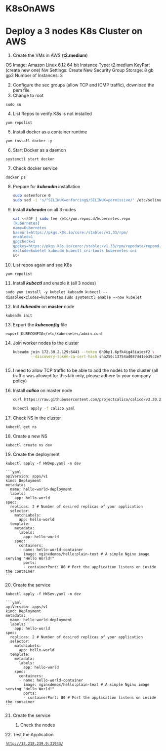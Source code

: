 # K8sOnAWS
# Deploy a 3 nodes K8s Cluster on AWS

1. Create the VMs in AWS (**t2.medium**)

OS Image: Amazon Linux  6.12 64 bit
Instance Type: t2.medium
KeyPar: (create new one)
Nw Settings: Create New Security Group 
Storage: 8 gb gp3
Number of Instances: 3

    
2. Configure the sec groups (allow TCP and ICMP traffic), download the pem file
3. Change to root

`sudo su`

4. List Repos to verify K8s is not installed 

`yum repolist`

5. Install docker as a container runtime

`yum install docker -y`

6. Start Docker as a daemon

`systemctl start docker`

7. Check docker service

`docker ps`

8. Prepare for ***kubeadm*** installation

    
    ```bash
    sudo setenforce 0
    sudo sed -i 's/^SELINUX=enforcing$/SELINUX=permissive/' /etc/selinux/config
    ```
    
9. Install ***kubeadm*** on all 3 nodes

    
    ```bash
    cat <<EOF | sudo tee /etc/yum.repos.d/kubernetes.repo
    [kubernetes]
    name=Kubernetes
    baseurl=https://pkgs.k8s.io/core:/stable:/v1.33/rpm/
    enabled=1
    gpgcheck=1
    gpgkey=https://pkgs.k8s.io/core:/stable:/v1.33/rpm/repodata/repomd.xml.key
    exclude=kubelet kubeadm kubectl cri-tools kubernetes-cni
    EOF
    ```
    
10. List repos again and see K8s

`yum repolist`

11. Install ***kubectl*** and enable it (all 3 nodes)

`sudo yum install -y kubelet kubeadm kubectl --disableexcludes=kubernetes`
`sudo systemctl enable --now kubelet`

12. Init ***kubeadm*** on **master** node 

`kubeadm init`

13. Export the ***kubeconfig*** file

`export KUBECONFIG=/etc/kubernetes/admin.conf`

14. Join worker nodes to the cluster

    
    ```bash
    kubeadm join 172.30.2.129:6443 --token 6h9hp1.6pfk4ig45iaiesf2 \
            --discovery-token-ca-cert-hash sha256:13754ad087441eb39c2e71754a3153942d9c4ac70f4d0cb4b2cbb843f000896f
           
    ```
    
15. I need to allow  TCP traffic to be able to add the nodes to the cluster (all traffic was allowed for this lab only, please adhere to your company policy)

    
    
16. Install ***calico*** on master node

    
    ```bash
    curl https://raw.githubusercontent.com/projectcalico/calico/v3.30.2/manifests/calico.yaml -O
    
    kubectl apply -f calico.yaml
    ```
    
17. Check NS in the cluster

`kubectl get ns`

18. Create a new NS

`kubectl create ns dev`

19. Create the deployment

`kubectl apply -f HWDep.yaml -n dev`

    
    ```yaml
    apiVersion: apps/v1
    kind: Deployment
    metadata:
      name: hello-world-deployment
      labels:
        app: hello-world
    spec:
      replicas: 2 # Number of desired replicas of your application
      selector:
        matchLabels:
          app: hello-world
      template:
        metadata:
          labels:
            app: hello-world
        spec:
          containers:
          - name: hello-world-container
            image: nginxdemos/hello:plain-text # A simple Nginx image serving "Hello World!"
            ports:
            - containerPort: 80 # Port the application listens on inside the container
    ```
    
20. Create the service

`kubectl apply -f HWSev.yaml -n dev`

    
    ```yaml
    apiVersion: apps/v1
    kind: Deployment
    metadata:
      name: hello-world-deployment
      labels:
        app: hello-world
    spec:
      replicas: 2 # Number of desired replicas of your application
      selector:
        matchLabels:
          app: hello-world
      template:
        metadata:
          labels:
            app: hello-world
        spec:
          containers:
          - name: hello-world-container
            image: nginxdemos/hello:plain-text # A simple Nginx image serving "Hello World!"
            ports:
            - containerPort: 80 # Port the application listens on inside the container
    ```
    
21. Create the service
    
    
    1. Check the nodes
    

    
22. Test the Application

[`http://13.218.239.9:31943/`](http://13.218.239.9:31943/)
